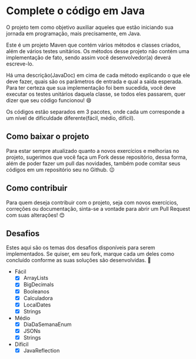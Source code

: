 # Complete o código em Java

O projeto tem como objetivo auxiliar aqueles que estão iniciando sua jornada em programação, mais precisamente, em Java. 

Este é um projeto Maven que contém vários métodos e classes criados, além de vários testes unitários. Os métodos desse projeto não contém uma implementação de fato, sendo assim você desenvolvedor(a) deverá escreve-lo. 

Há uma descrição(JavaDoc) em cima de cada método explicando o que ele deve fazer, quais são os parâmetros de entrada e qual a saída esperada. Para ter certeza que sua implementação foi bem sucedida, você deve executar os testes unitários daquela classe, se todos eles passarem, quer dizer que seu código funcionou!  :smile:	 

Os códigos estão separados em 3 pacotes, onde cada um corresponde a um nível de dificuldade diferente(fácil, médio, difícil).


## Como baixar o projeto

Para estar sempre atualizado quanto a novos exercícios e melhorias no projeto, sugerimos que você faça um Fork desse repositório, dessa forma, além de poder fazer um pull das novidades, também pode comitar seus códigos em um repositório seu no Github. :wink: 

## Como contribuir

Para quem deseja contribuir com o projeto, seja com novos exercícios, correções ou documentação, sinta-se a vontade para abrir um Pull Request com suas alterações! :blush:

## Desafios

Estes aqui são os temas dos desafios disponíveis para serem implementados. Se quiser, em seu fork, marque cada um deles como concluído conforme as suas soluções são desenvolvidas. :muscle:

- Fácil
  - [X] ArrayLists
  - [x] BigDecimals
  - [X] Booleanos
  - [X] Calculadora
  - [X] LocalDates
  - [x] Strings
- Médio 
  - [X] DiaDaSemanaEnum
  - [x] JSONs
  - [x] Strings
- Difícil
  - [x] JavaReflection
